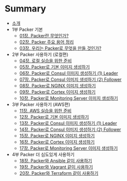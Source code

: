 # Summary

* [소개](README.md)
* 1부 Packer 기본
  * [01장. Packer란 무엇인가?](./part1/01_what_is_packer/01_what_is_packer.md)
  * [02장. Packer 주요 용어 정리](./part1/02_packer_terminology/02_packer_terminology.md)
  * [03장. 우리는 Packer로 무엇을 만들 것인가?](./part1/03_what_we_made/03_what_we_made.md)
* 2부 Packer 사용하기 (로컬편)
  * [04장. 로컬 실습을 위한 준비]()
  * [05장. Packer로 기본 이미지 생성하기]()
  * [06장. Packer로 Consul 이미지 생성하기 (1) Leader]()
  * [07장. Packer로 Consul 이미지 생성하기 (2) Follower]()
  * [08장. Packer로 NGINX 이미지 생성하기]()
  * [09장. Packer로 Cortex 이미지 생성하기]()
  * [10장. Packer로 Monitoring Server 이미지 생성하기]()
* 3부 Packer 사용하기 (AWS편)
  * [11장. AWS 실습을 위한 준비]()
  * [12장. Packer로 기본 이미지 생성하기]()
  * [13장. Packer로 Consul 이미지 생성하기 (1) Leader]()
  * [14장. Packer로 Consul 이미지 생성하기 (2) Follower]()
  * [15장. Packer로 NGINX 이미지 생성하기]()
  * [16장. Packer로 Cortex 이미지 생성하기]()
  * [17장. Packer로 Monitoring Server 이미지 생성하기]()
* 4부 Packer 더 심도있게 사용하기
  * [18장. Packer와 Ansible 같이 사용하기]()
  * [19장. Packer와 Vagrant 같이 사용하기]()
  * [20장. Packer와 Terraform 같이 사용하기]()